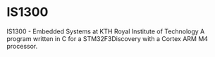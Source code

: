 # IS1300
IS1300 - Embedded Systems at KTH Royal Institute of Technology
A program written in C for a STM32F3Discovery with a Cortex ARM M4 processor.
